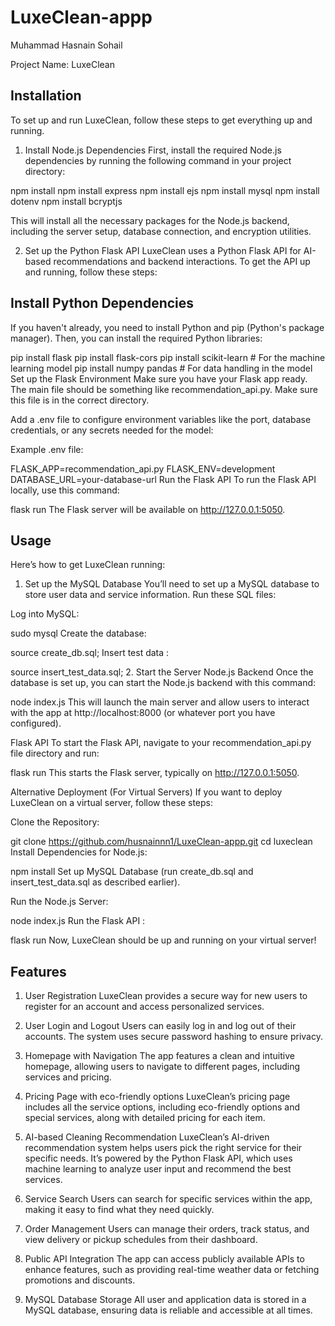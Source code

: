 # LuxeClean-appp
Muhammad Hasnain Sohail

Project Name: LuxeClean

## Installation
To set up and run LuxeClean, follow these steps to get everything up and running.

1. Install Node.js Dependencies
First, install the required Node.js dependencies by running the following command in your project directory:

npm install
npm install express
npm install ejs
npm install mysql
npm install dotenv
npm install bcryptjs

This will install all the necessary packages for the Node.js backend, including the server setup, database connection, and encryption utilities.

2. Set up the Python Flask API
LuxeClean uses a Python Flask API for AI-based recommendations and backend interactions. To get the API up and running, follow these steps:

## Install Python Dependencies
If you haven't already, you need to install Python and pip (Python's package manager). Then, you can install the required Python libraries:

pip install flask
pip install flask-cors
pip install scikit-learn  # For the machine learning model
pip install numpy pandas  # For data handling in the model
Set up the Flask Environment
Make sure you have your Flask app ready. The main file should be something like recommendation_api.py. Make sure this file is in the correct directory.

Add a .env file to configure environment variables like the port, database credentials, or any secrets needed for the model:

Example .env file:

FLASK_APP=recommendation_api.py
FLASK_ENV=development
DATABASE_URL=your-database-url
Run the Flask API
To run the Flask API locally, use this command:

flask run
The Flask server will be available on http://127.0.0.1:5050.

## Usage
Here’s how to get LuxeClean running:

1. Set up the MySQL Database
You’ll need to set up a MySQL database to store user data and service information. Run these SQL files:

Log into MySQL:

sudo mysql
Create the database:

source create_db.sql;
Insert test data :

source insert_test_data.sql;
2. Start the Server
Node.js Backend
Once the database is set up, you can start the Node.js backend with this command:


node index.js
This will launch the main server and allow users to interact with the app at http://localhost:8000 (or whatever port you have configured).

Flask API
To start the Flask API, navigate to your recommendation_api.py file directory and run:


flask run
This starts the Flask server, typically on http://127.0.0.1:5050.

Alternative Deployment (For Virtual Servers)
If you want to deploy LuxeClean on a virtual server, follow these steps:

Clone the Repository:

git clone https://github.com/husnainnn1/LuxeClean-appp.git
cd luxeclean
Install Dependencies for Node.js:

npm install
Set up MySQL Database (run create_db.sql and insert_test_data.sql as described earlier).

Run the Node.js Server:

node index.js
Run the Flask API :

flask run
Now, LuxeClean should be up and running on your virtual server!

## Features
1. User Registration
LuxeClean provides a secure way for new users to register for an account and access personalized services.

2. User Login and Logout
Users can easily log in and log out of their accounts. The system uses secure password hashing to ensure privacy.

3. Homepage with Navigation
The app features a clean and intuitive homepage, allowing users to navigate to different pages, including services and pricing.

4. Pricing Page with eco-friendly options
LuxeClean’s pricing page includes all the service options, including eco-friendly options and special services, along with detailed pricing for each item.

5. AI-based Cleaning Recommendation
LuxeClean’s AI-driven recommendation system helps users pick the right service for their specific needs. It’s powered by the Python Flask API, which uses machine learning to analyze user input and recommend the best services.

6. Service Search
Users can search for specific services within the app, making it easy to find what they need quickly.

7. Order Management
Users can manage their orders, track status, and view delivery or pickup schedules from their dashboard.

8. Public API Integration
The app can access publicly available APIs to enhance features, such as providing real-time weather data or fetching promotions and discounts.

9. MySQL Database Storage
All user and application data is stored in a MySQL database, ensuring data is reliable and accessible at all times.
